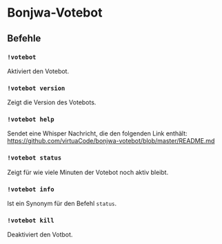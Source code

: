 # Bonjwa-Votebot

## Befehle

### `!votebot`

Aktiviert den Votebot.

### `!votebot version`

Zeigt die Version des Votebots.

### `!votebot help`

Sendet eine Whisper Nachricht, die den folgenden Link enthält: https://github.com/virtuaCode/bonjwa-votebot/blob/master/README.md

### `!votebot status`

Zeigt für wie viele Minuten der Votebot noch aktiv bleibt.

### `!votebot info`

Ist ein Synonym für den Befehl `status`.

### `!votebot kill`

Deaktiviert den Votbot.
